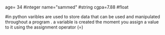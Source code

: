 age= 34        #integer
name="sammed"  #string
cgpa=7.88     #float

#in python varibles are used to  store data that can be used and manipulated throughout a program . 
a variable is created the moment you assign a value to it using  the assignment operator (=)
